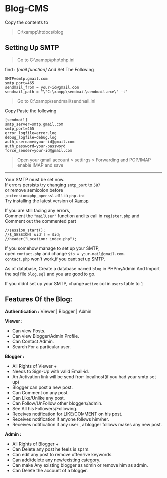 # Blog-CMS
Copy the contents to </br>
>C:\xampp\htdocs\blog

## Setting Up SMTP ##

>Go to 
C:\xampp\php\php.ini

find : *[mail function]* And
Set The Following </br>
```
SMTP=smtp.gmail.com
smtp_port=465
sendmail_from = your-id@gmail.com
sendmail_path = "\"C:\xampp\sendmail\sendmail.exe\" -t"
```

>Go to 
C:\xampp\sendmail\sendmail.ini

Copy Paste the following
```
[sendmail]
smtp_server=smtp.gmail.com
smtp_port=465
error_logfile=error.log
debug_logfile=debug.log
auth_username=your-id@gmail.com
auth_password=your-password
force_sender=your-id@gmail.com
```
>Open your gmail account > settings > Forwarding and POP/IMAP
enable IMAP and save
___
Your SMTP must be set now.</br>
If errors persists try changing `smtp_port` to `587` </br>
or remove semicolon before </br>
`;extension=php_openssl.dll` in `php.ini` </br>
Try installing the latest version of [Xampp](https://www.apachefriends.org/download.html "Xampp Download")</br>

If you are still facing any errors,</br>
Comment the `"mailUser"` function and its call in `register.php` and </br>
Comment out the commented part</br>
```
//session_start();
//$_SESSION['uid'] = $id;
//header("Location: index.php");
```
If you somehow manage to set up your SMTP,</br>
open `contact.php` and change `$to = your-mail@gmail.com`.</br>
`contact.php` won't work,if you cant set up SMTP. </br>

As of database, Create a database named `blog` in PHPmyAdmin
And Import the sql file `blog.sql` and you are good to go.

If you didnt set up your SMTP, change `active` col in `users` table to `1` </br>


## Features Of the Blog: ##

__Authentication :__ Viewer | Blogger | Admin

__Viewer :__
* Can view Posts.
* Can view Blogger/Admin Profile.
* Can Contact Admin.
* Search For a particular user.
		
__Blogger :__ 
* All Rights of Viewer +
* Needs to Sign-Up with valid Email-id.
* An Activation link will be send from localhost(if you had your smtp set up)
* Blogger can post a new post.
* Can Comment on any post.
* Can Like/Unlike any post.
* Can Follow/UnFollow other bloggers/admin.
* See All his Followers/Following.
* Receives notification for LIKE/COMMENT on his post.
* Receives notification if anyone follows him/her.
* Receives notification if any user , a blogger follows makes any new post.

__Admin :__ 
* All Rights of Blogger +
* Can Delete any post he feels is spam.
* Can edit any post to remove offensive keywords.
* Can add/delete any new/existing category.
* Can make Any existing blogger as admin or remove him as admin.
* Can Delete the account of a blogger.
